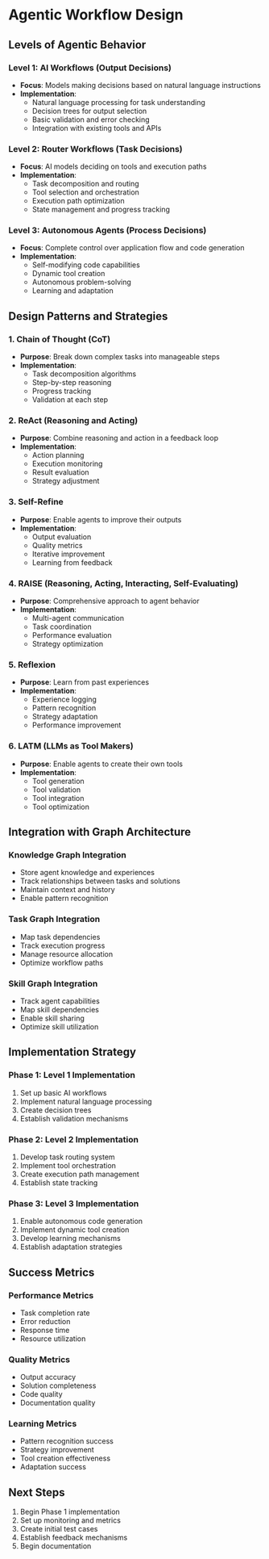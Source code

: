 # Agentic Workflow Design

## Levels of Agentic Behavior

### Level 1: AI Workflows (Output Decisions)
- **Focus**: Models making decisions based on natural language instructions
- **Implementation**:
  - Natural language processing for task understanding
  - Decision trees for output selection
  - Basic validation and error checking
  - Integration with existing tools and APIs

### Level 2: Router Workflows (Task Decisions)
- **Focus**: AI models deciding on tools and execution paths
- **Implementation**:
  - Task decomposition and routing
  - Tool selection and orchestration
  - Execution path optimization
  - State management and progress tracking

### Level 3: Autonomous Agents (Process Decisions)
- **Focus**: Complete control over application flow and code generation
- **Implementation**:
  - Self-modifying code capabilities
  - Dynamic tool creation
  - Autonomous problem-solving
  - Learning and adaptation

## Design Patterns and Strategies

### 1. Chain of Thought (CoT)
- **Purpose**: Break down complex tasks into manageable steps
- **Implementation**:
  - Task decomposition algorithms
  - Step-by-step reasoning
  - Progress tracking
  - Validation at each step

### 2. ReAct (Reasoning and Acting)
- **Purpose**: Combine reasoning and action in a feedback loop
- **Implementation**:
  - Action planning
  - Execution monitoring
  - Result evaluation
  - Strategy adjustment

### 3. Self-Refine
- **Purpose**: Enable agents to improve their outputs
- **Implementation**:
  - Output evaluation
  - Quality metrics
  - Iterative improvement
  - Learning from feedback

### 4. RAISE (Reasoning, Acting, Interacting, Self-Evaluating)
- **Purpose**: Comprehensive approach to agent behavior
- **Implementation**:
  - Multi-agent communication
  - Task coordination
  - Performance evaluation
  - Strategy optimization

### 5. Reflexion
- **Purpose**: Learn from past experiences
- **Implementation**:
  - Experience logging
  - Pattern recognition
  - Strategy adaptation
  - Performance improvement

### 6. LATM (LLMs as Tool Makers)
- **Purpose**: Enable agents to create their own tools
- **Implementation**:
  - Tool generation
  - Tool validation
  - Tool integration
  - Tool optimization

## Integration with Graph Architecture

### Knowledge Graph Integration
- Store agent knowledge and experiences
- Track relationships between tasks and solutions
- Maintain context and history
- Enable pattern recognition

### Task Graph Integration
- Map task dependencies
- Track execution progress
- Manage resource allocation
- Optimize workflow paths

### Skill Graph Integration
- Track agent capabilities
- Map skill dependencies
- Enable skill sharing
- Optimize skill utilization

## Implementation Strategy

### Phase 1: Level 1 Implementation
1. Set up basic AI workflows
2. Implement natural language processing
3. Create decision trees
4. Establish validation mechanisms

### Phase 2: Level 2 Implementation
1. Develop task routing system
2. Implement tool orchestration
3. Create execution path management
4. Establish state tracking

### Phase 3: Level 3 Implementation
1. Enable autonomous code generation
2. Implement dynamic tool creation
3. Develop learning mechanisms
4. Establish adaptation strategies

## Success Metrics

### Performance Metrics
- Task completion rate
- Error reduction
- Response time
- Resource utilization

### Quality Metrics
- Output accuracy
- Solution completeness
- Code quality
- Documentation quality

### Learning Metrics
- Pattern recognition success
- Strategy improvement
- Tool creation effectiveness
- Adaptation success

## Next Steps
1. Begin Phase 1 implementation
2. Set up monitoring and metrics
3. Create initial test cases
4. Establish feedback mechanisms
5. Begin documentation
